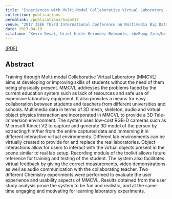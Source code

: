 ```yaml
---
title: "Experiences with Multi-Modal Collaborative Virtual Laboratory (MMCVL)"
collection: publications
permalink: /publications/bigmm17
venue: "2017 IEEE Third International Conference on Multimedia Big Data"
date: 2017-04-19
citation: 'Kevin Desai, Uriel Haile Hernndez Belmonte, <b>Rong Jin</b>, Balakrishnan Prabhakaran,Paul Diehl, Victor Ayala Ramirez, Vinu Johnson, and Murry Gans. <i>2017 IEEE Third International Conference on Multimedia Big Data</i>. <b>BigMM 2017</b>.'
---
```

[[PDF]](http://rongjinutd.github.io/files/bigmm.pdf)


## Abstract
Training through Multi-modal Collaborative Virtual Laboratory (MMCVL) aims at developing or improving skills of students without the need of them being physically present. MMCVL addresses the problems faced by the current education system such as lack of resources and safe use of expensive laboratory equipment. It also provides a means for easy collaboration between students and teachers from different universities and schools. Multimedia data in terms of 3D mesh, skeleton, audio and virtual object physics interaction are incorporated in MMCVL to provide a 3D Tele-Immersion environment. The system uses low-cost RGB-D cameras such as Microsoft Kinect V2 to capture and generate 3D model of the person by extracting him/her from the entire captured data and immersing it in different interactive virtual environments. Different lab environments can be virtually created to provide for and replace the real laboratories. Object interactions allow for users to interact with the virtual objects present in the scene similar to real lab setup. Recording module of the toolkit allows future reference for training and testing of the student. The system also facilitates virtual feedback by giving the correct measurements, video demonstrations as well as audio communication with the collaborating teacher. Two different Chemistry experiments were performed to evaluate the user experience and usability aspects of MMCVL. Results obtained from the user study analysis prove the system to be fun and realistic, and at the same time engaging and motivating for learning laboratory experiments.
